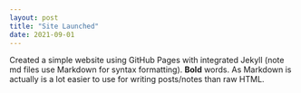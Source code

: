```yaml
---
layout: post
title: "Site Launched"
date: 2021-09-01
---
```


Created a simple website using GitHub Pages with integrated Jekyll (note md files use Markdown for syntax formatting). **Bold** words. As Markdown is actually is a lot easier to use for writing posts/notes than raw HTML.
